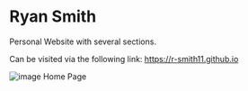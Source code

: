 # Ryan Smith

Personal Website with several sections.

Can be visited via the following link: https://r-smith11.github.io

![image](https://user-images.githubusercontent.com/83712827/156035377-00f2fbba-e395-4920-b7f9-6d98b44face0.png)
Home Page

